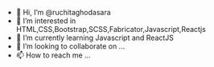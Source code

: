 - 👋 Hi, I’m @ruchitaghodasara
- 👀 I’m interested in HTML,CSS,Bootstrap,SCSS,Fabricator,Javascript,Reactjs
- 🌱 I’m currently learning Javascript and ReactJS
- 💞️ I’m looking to collaborate on ...
- 📫 How to reach me ...

<!---
ruchitaghodasara/ruchitaghodasara is a ✨ special ✨ repository because its `README.md` (this file) appears on your GitHub profile.
You can click the Preview link to take a look at your changes.
--->
